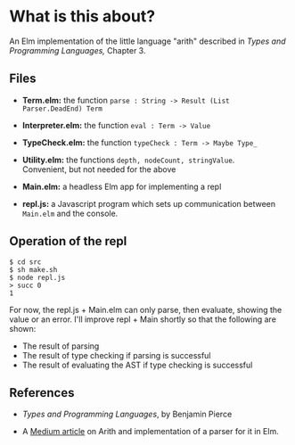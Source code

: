 # What is this about?

An Elm implementation of the little language "arith" described in  *Types and Programming Languages,* Chapter 3.  


## Files

- **Term.elm:** the function `parse : String -> Result (List Parser.DeadEnd) Term`

- **Interpreter.elm:** the function `eval : Term -> Value`

- **TypeCheck.elm:** the function `typeCheck : Term -> Maybe Type_`

- **Utility.elm:** the functions `depth, nodeCount, stringValue`.  
Convenient, but not needed for the above

- **Main.elm:** a headless Elm app for implementing a repl

- **repl.js:** a Javascript program which sets up communication between `Main.elm` and the console.

## Operation of the repl  

```
$ cd src
$ sh make.sh
$ node repl.js
> succ 0
1
```


For now, the repl.js + Main.elm can only parse, then evaluate, showing
the value or an error.  I'll improve repl + Main shortly
so that the following are shown:

- The result of parsing
- The result of type checking if parsing is successful
- The result of evaluating the AST if type checking is successful


## References

- *Types and Programming Languages*, by Benjamin Pierce

- A [Medium article](https://medium.com/@jxxcarlson/implementing-the-mini-language-arith-in-elm-a522f9a7101) on Arith and implementation of a parser for it in Elm.
